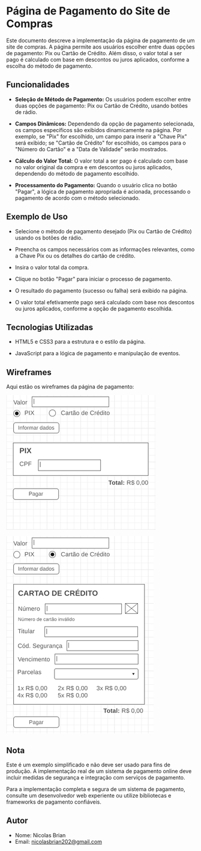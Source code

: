 # Página de Pagamento do Site de Compras

Este documento descreve a implementação da página de pagamento de um site de compras. A página permite aos usuários escolher entre duas opções de pagamento: Pix ou Cartão de Crédito. Além disso, o valor total a ser pago é calculado com base em descontos ou juros aplicados, conforme a escolha do método de pagamento.

## Funcionalidades

- **Seleção de Método de Pagamento:** Os usuários podem escolher entre duas opções de pagamento: Pix ou Cartão de Crédito, usando botões de rádio.

- **Campos Dinâmicos:** Dependendo da opção de pagamento selecionada, os campos específicos são exibidos dinamicamente na página. Por exemplo, se "Pix" for escolhido, um campo para inserir a "Chave Pix" será exibido; se "Cartão de Crédito" for escolhido, os campos para o "Número do Cartão" e a "Data de Validade" serão mostrados.

- **Cálculo do Valor Total:** O valor total a ser pago é calculado com base no valor original da compra e em descontos ou juros aplicados, dependendo do método de pagamento escolhido.

- **Processamento do Pagamento:** Quando o usuário clica no botão "Pagar", a lógica de pagamento apropriada é acionada, processando o pagamento de acordo com o método selecionado.

## Exemplo de Uso

- Selecione o método de pagamento desejado (Pix ou Cartão de Crédito) usando os botões de rádio.

- Preencha os campos necessários com as informações relevantes, como a Chave Pix ou os detalhes do cartão de crédito.

- Insira o valor total da compra.

- Clique no botão "Pagar" para iniciar o processo de pagamento.

- O resultado do pagamento (sucesso ou falha) será exibido na página.

- O valor total efetivamente pago será calculado com base nos descontos ou juros aplicados, conforme a opção de pagamento escolhida.

## Tecnologias Utilizadas

- HTML5 e CSS3 para a estrutura e o estilo da página.

- JavaScript para a lógica de pagamento e manipulação de eventos.

## Wireframes

Aqui estão os wireframes da página de pagamento:

![Wireframe 1](wire1.png)

![Wireframe 2](wire2.png)



## Nota

Este é um exemplo simplificado e não deve ser usado para fins de produção. A implementação real de um sistema de pagamento online deve incluir medidas de segurança e integração com serviços de pagamento.

Para a implementação completa e segura de um sistema de pagamento, consulte um desenvolvedor web experiente ou utilize bibliotecas e frameworks de pagamento confiáveis.

## Autor

- Nome: Nicolas Brian 
- Email: nicolasbrian202@gmail.com


